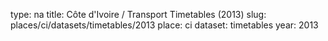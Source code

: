 type: na
title: Côte d'Ivoire / Transport Timetables (2013)
slug: places/ci/datasets/timetables/2013
place: ci
dataset: timetables
year: 2013
